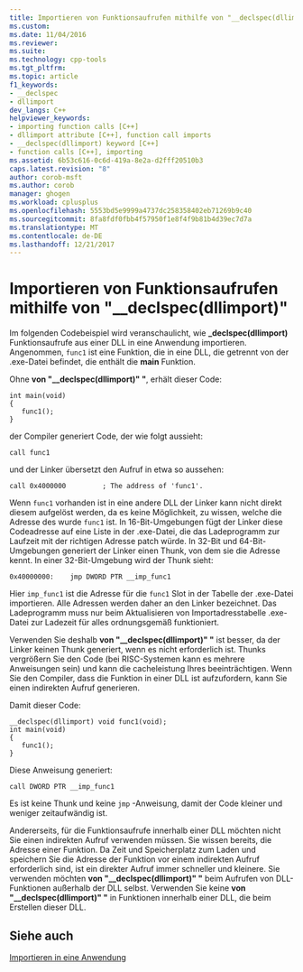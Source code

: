 ```yaml
---
title: Importieren von Funktionsaufrufen mithilfe von "__declspec(dllimport)" "| Microsoft Docs
ms.custom: 
ms.date: 11/04/2016
ms.reviewer: 
ms.suite: 
ms.technology: cpp-tools
ms.tgt_pltfrm: 
ms.topic: article
f1_keywords:
- __declspec
- dllimport
dev_langs: C++
helpviewer_keywords:
- importing function calls [C++]
- dllimport attribute [C++], function call imports
- __declspec(dllimport) keyword [C++]
- function calls [C++], importing
ms.assetid: 6b53c616-0c6d-419a-8e2a-d2fff20510b3
caps.latest.revision: "8"
author: corob-msft
ms.author: corob
manager: ghogen
ms.workload: cplusplus
ms.openlocfilehash: 5553bd5e9999a4737dc258358402eb71269b9c40
ms.sourcegitcommit: 8fa8fdf0fbb4f57950f1e8f4f9b81b4d39ec7d7a
ms.translationtype: MT
ms.contentlocale: de-DE
ms.lasthandoff: 12/21/2017
---
```

# <a name="importing-function-calls-using-declspecdllimport"></a>Importieren von Funktionsaufrufen mithilfe von "__declspec(dllimport)"
Im folgenden Codebeispiel wird veranschaulicht, wie **_declspec(dllimport)** Funktionsaufrufe aus einer DLL in eine Anwendung importieren. Angenommen, `func1` ist eine Funktion, die in eine DLL, die getrennt von der .exe-Datei befindet, die enthält die **main** Funktion.  
  
 Ohne **von "__declspec(dllimport)" "**, erhält dieser Code:  
  
```  
int main(void)   
{  
   func1();  
}  
```  
  
 der Compiler generiert Code, der wie folgt aussieht:  
  
```  
call func1  
```  
  
 und der Linker übersetzt den Aufruf in etwa so aussehen:  
  
```  
call 0x4000000         ; The address of 'func1'.  
```  
  
 Wenn `func1` vorhanden ist in eine andere DLL der Linker kann nicht direkt diesem aufgelöst werden, da es keine Möglichkeit, zu wissen, welche die Adresse des wurde `func1` ist. In 16-Bit-Umgebungen fügt der Linker diese Codeadresse auf eine Liste in der .exe-Datei, die das Ladeprogramm zur Laufzeit mit der richtigen Adresse patch würde. In 32-Bit und 64-Bit-Umgebungen generiert der Linker einen Thunk, von dem sie die Adresse kennt. In einer 32-Bit-Umgebung wird der Thunk sieht:  
  
```  
0x40000000:    jmp DWORD PTR __imp_func1  
```  
  
 Hier `imp_func1` ist die Adresse für die `func1` Slot in der Tabelle der .exe-Datei importieren. Alle Adressen werden daher an den Linker bezeichnet. Das Ladeprogramm muss nur beim Aktualisieren von Importadresstabelle .exe-Datei zur Ladezeit für alles ordnungsgemäß funktioniert.  
  
 Verwenden Sie deshalb **von "__declspec(dllimport)" "** ist besser, da der Linker keinen Thunk generiert, wenn es nicht erforderlich ist. Thunks vergrößern Sie den Code (bei RISC-Systemen kann es mehrere Anweisungen sein) und kann die cacheleistung Ihres beeinträchtigen. Wenn Sie den Compiler, dass die Funktion in einer DLL ist aufzufordern, kann Sie einen indirekten Aufruf generieren.  
  
 Damit dieser Code:  
  
```  
__declspec(dllimport) void func1(void);  
int main(void)   
{  
   func1();  
}  
```  
  
 Diese Anweisung generiert:  
  
```  
call DWORD PTR __imp_func1  
```  
  
 Es ist keine Thunk und keine `jmp` -Anweisung, damit der Code kleiner und weniger zeitaufwändig ist.  
  
 Andererseits, für die Funktionsaufrufe innerhalb einer DLL möchten nicht Sie einen indirekten Aufruf verwenden müssen. Sie wissen bereits, die Adresse einer Funktion. Da Zeit und Speicherplatz zum Laden und speichern Sie die Adresse der Funktion vor einem indirekten Aufruf erforderlich sind, ist ein direkter Aufruf immer schneller und kleinere. Sie verwenden möchten **von "__declspec(dllimport)" "** beim Aufrufen von DLL-Funktionen außerhalb der DLL selbst. Verwenden Sie keine **von "__declspec(dllimport)" "** in Funktionen innerhalb einer DLL, die beim Erstellen dieser DLL.  
  
## <a name="see-also"></a>Siehe auch  
 [Importieren in eine Anwendung](../build/importing-into-an-application.md)